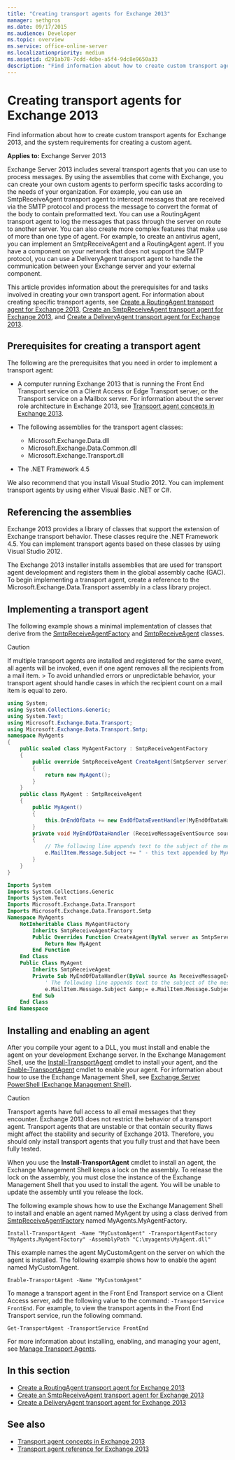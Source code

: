 ```yaml
---
title: "Creating transport agents for Exchange 2013"
manager: sethgros
ms.date: 09/17/2015
ms.audience: Developer
ms.topic: overview
ms.service: office-online-server
ms.localizationpriority: medium
ms.assetid: d291ab78-7cdd-4dbe-a5f4-9dc8e9650a33
description: "Find information about how to create custom transport agents for Exchange 2013, and the system requirements for creating a custom agent."
---
```


# Creating transport agents for Exchange 2013

Find information about how to create custom transport agents for Exchange 2013, and the system requirements for creating a custom agent.
  
**Applies to:** Exchange Server 2013
  
Exchange Server 2013 includes several transport agents that you can use to process messages. By using the assemblies that come with Exchange, you can create your own custom agents to perform specific tasks according to the needs of your organization. For example, you can use an SmtpReceiveAgent transport agent to intercept messages that are received via the SMTP protocol and process the message to convert the format of the body to contain preformatted text. You can use a RoutingAgent transport agent to log the messages that pass through the server on route to another server. You can also create more complex features that make use of more than one type of agent. For example, to create an antivirus agent, you can implement an SmtpReceiveAgent and a RoutingAgent agent. If you have a component on your network that does not support the SMTP protocol, you can use a DeliveryAgent transport agent to handle the communication between your Exchange server and your external component.
  
This article provides information about the prerequisites for and tasks involved in creating your own transport agent. For information about creating specific transport agents, see [Create a RoutingAgent transport agent for Exchange 2013](how-to-create-a-routingagent-transport-agent-for-exchange-2013.md), [Create an SmtpReceiveAgent transport agent for Exchange 2013](how-to-create-an-smtpreceiveagent-transport-agent-for-exchange-2013.md), and [Create a DeliveryAgent transport agent for Exchange 2013](how-to-create-a-deliveryagent-transport-agent-for-exchange-2013.md).
  
## Prerequisites for creating a transport agent

<a name="bk_prerequisites"> </a>

The following are the prerequisites that you need in order to implement a transport agent:
  
- A computer running Exchange 2013 that is running the Front End Transport service on a Client Access or Edge Transport server, or the Transport service on a Mailbox server. For information about the server role architecture in Exchange 2013, see [Transport agent concepts in Exchange 2013](transport-agent-concepts-in-exchange-2013.md).

- The following assemblies for the transport agent classes:

  - Microsoft.Exchange.Data.dll
  - Microsoft.Exchange.Data.Common.dll
  - Microsoft.Exchange.Transport.dll

- The .NET Framework 4.5

We also recommend that you install Visual Studio 2012. You can implement transport agents by using either Visual Basic .NET or C#.
  
## Referencing the assemblies

<a name="bk_ReferenceAssemblies"> </a>

Exchange 2013 provides a library of classes that support the extension of Exchange transport behavior. These classes require the .NET Framework 4.5. You can implement transport agents based on these classes by using Visual Studio 2012.
  
The Exchange 2013 installer installs assemblies that are used for transport agent development and registers them in the global assembly cache (GAC). To begin implementing a transport agent, create a reference to the Microsoft.Exchange.Data.Transport assembly in a class library project.
  
## Implementing a transport agent

<a name="bk_implementationExample"> </a>

The following example shows a minimal implementation of classes that derive from the [SmtpReceiveAgentFactory](https://msdn.microsoft.com/library/Microsoft.Exchange.Data.Transport.Smtp.SmtpReceiveAgentFactory.aspx) and [SmtpReceiveAgent](https://msdn.microsoft.com/library/Microsoft.Exchange.Data.Transport.Smtp.SmtpReceiveAgent.aspx) classes.
  
> [!CAUTION]
> If multiple transport agents are installed and registered for the same event, all agents will be invoked, even if one agent removes all the recipients from a mail item. > To avoid unhandled errors or unpredictable behavior, your transport agent should handle cases in which the recipient count on a mail item is equal to zero.
  
```cs
using System;
using System.Collections.Generic;
using System.Text;
using Microsoft.Exchange.Data.Transport;
using Microsoft.Exchange.Data.Transport.Smtp;
namespace MyAgents
{
    public sealed class MyAgentFactory : SmtpReceiveAgentFactory
    {
        public override SmtpReceiveAgent CreateAgent(SmtpServer server)
        {
            return new MyAgent();
        }
    }
    public class MyAgent : SmtpReceiveAgent
    {
        public MyAgent()
        {
            this.OnEndOfData += new EndOfDataEventHandler(MyEndOfDataHandler);
        }
        private void MyEndOfDataHandler (ReceiveMessageEventSource source, EndOfDataEventArgs e)
        {
            // The following line appends text to the subject of the message that caused the event.
            e.MailItem.Message.Subject += " - this text appended by MyAgent";
        }
    }
}
```

```vb
Imports System
Imports System.Collections.Generic
Imports System.Text
Imports Microsoft.Exchange.Data.Transport
Imports Microsoft.Exchange.Data.Transport.Smtp
Namespace MyAgents
    NotInheritable Class MyAgentFactory
        Inherits SmtpReceiveAgentFactory
        Public Overrides Function CreateAgent(ByVal server as SmtpServer) As SmtpReceiveAgent
            Return New MyAgent
        End Function
    End Class
    Public Class MyAgent
        Inherits SmtpReceiveAgent
        Private Sub MyEndOfDataHandler(ByVal source As ReceiveMessageEventSource, ByVal e As EndOfDataEventArgs) Handles Me.OnEndOfData
            ' The following line appends text to the subject of the message that caused the event.
            e.MailItem.Message.Subject &amp;= e.MailItem.Message.Subject + " - this text appended by MyAgent"
        End Sub
    End Class
End Namespace
```

## Installing and enabling an agent

<a name="bk_InstallEnable"> </a>

After you compile your agent to a DLL, you must install and enable the agent on your development Exchange server. In the Exchange Management Shell, use the [Install-TransportAgent](https://technet.microsoft.com/library/aa997998.aspx) cmdlet to install your agent, and the [Enable-TransportAgent](https://technet.microsoft.com/library/bb124921.aspx) cmdlet to enable your agent. For information about how to use the Exchange Management Shell, see [Exchange Server PowerShell (Exchange Management Shell)](/powershell/exchange/exchange-server/exchange-management-shell?view=exchange-ps).
  
> [!CAUTION]
> Transport agents have full access to all email messages that they encounter. Exchange 2013 does not restrict the behavior of a transport agent. Transport agents that are unstable or that contain security flaws might affect the stability and security of Exchange 2013. Therefore, you should only install transport agents that you fully trust and that have been fully tested.
  
When you use the **Install-TransportAgent** cmdlet to install an agent, the Exchange Management Shell keeps a lock on the assembly. To release the lock on the assembly, you must close the instance of the Exchange Management Shell that you used to install the agent. You will be unable to update the assembly until you release the lock.
  
The following example shows how to use the Exchange Management Shell to install and enable an agent named MyAgent by using a class derived from [SmtpReceiveAgentFactory](https://msdn.microsoft.com/library/Microsoft.Exchange.Data.Transport.Smtp.SmtpReceiveAgentFactory.aspx) named MyAgents.MyAgentFactory.
  
 `Install-TransportAgent -Name "MyCustomAgent" -TransportAgentFactory "MyAgents.MyAgentFactory" -AssemblyPath "C:\myagents\MyAgent.dll"`
  
This example names the agent MyCustomAgent on the server on which the agent is installed. The following example shows how to enable the agent named MyCustomAgent.
  
 `Enable-TransportAgent -Name "MyCustomAgent"`
  
To manage a transport agent in the Front End Transport service on a Client Access server, add the following value to the command: `-TransportService FrontEnd`. For example, to view the transport agents in the Front End Transport service, run the following command.
  
 `Get-TransportAgent -TransportService FrontEnd`
  
For more information about installing, enabling, and managing your agent, see [Manage Transport Agents](https://technet.microsoft.com/library/bb125175%28v=exchg.150%29.aspx).
  
## In this section

<a name="bk_inthissection"> </a>

- [Create a RoutingAgent transport agent for Exchange 2013](how-to-create-a-routingagent-transport-agent-for-exchange-2013.md)
- [Create an SmtpReceiveAgent transport agent for Exchange 2013](how-to-create-an-smtpreceiveagent-transport-agent-for-exchange-2013.md)
- [Create a DeliveryAgent transport agent for Exchange 2013](how-to-create-a-deliveryagent-transport-agent-for-exchange-2013.md)

## See also

- [Transport agent concepts in Exchange 2013](transport-agent-concepts-in-exchange-2013.md)
- [Transport agent reference for Exchange 2013](transport-agent-reference-for-exchange-2013.md)
